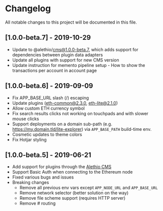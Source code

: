 # Changelog
All notable changes to this project will be documented in this file.

## [1.0.0-beta.7] - 2019-10-29

- Update to @alethio/cms@1.0.0-beta.7, which adds support for dependencies between plugin data adapters
- Update all plugins with support for new CMS version
- Update instruction for memento pipeline setup - How to show the transactions per account in account page

## [1.0.0-beta.6] - 2019-09-09

- Fix APP_BASE_URL slash (/) escaping
- Update plugins (eth-common@2.3.0, eth-lite@2.1.0)
- Allow custom ETH currency symbol
- Fix search results clicks not working on touchpads and with slower mouse clicks
- Support deployments on a domain sub-path (e.g. https://my.domain.tld/lite-explorer) via `APP_BASE_PATH` build-time env.
- Cosmetic updates to theme colors
- Fix Hotjar styling

## [1.0.0-beta.5] - 2019-06-21
- Add support for plugins through the [Alethio CMS](https://github.com/Alethio/cms)
- Support Basic Auth when connecting to the Ethereum node
- Fixed various bugs and issues
- Breaking changes
    - Remove all previous env vars except `APP_NODE_URL` and `APP_BASE_URL`
    - Remove network selector (better solution on the way)
    - Remove file scheme support (requires HTTP server)
    - Remove # routing
